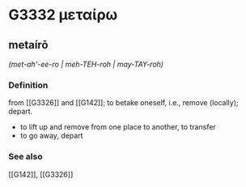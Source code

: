 # G3332 μεταίρω

## metaírō

_(met-ah'-ee-ro | meh-TEH-roh | may-TAY-roh)_

### Definition

from [[G3326]] and [[G142]]; to betake oneself, i.e., remove (locally); depart.

- to lift up and remove from one place to another, to transfer
- to go away, depart

### See also

[[G142]], [[G3326]]


